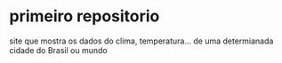 # primeiro repositorio

site que mostra os dados do clima, temperatura... de uma determianada cidade do Brasil ou mundo

